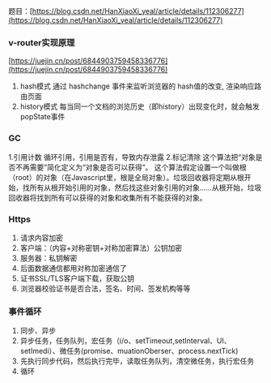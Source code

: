 题目：[https://blog.csdn.net/HanXiaoXi_yeal/article/details/112306277](https://blog.csdn.net/HanXiaoXi_yeal/article/details/112306277)


### v-router实现原理
[https://juejin.cn/post/6844903759458336776](https://juejin.cn/post/6844903759458336776)
1. hash模式
通过 hashchange 事件来监听浏览器的 hash值的改变, 渲染响应路由页面
2. history模式
每当同一个文档的浏览历史（即history）出现变化时，就会触发popState事件

### GC
1.引用计数
循环引用，引用是否有，导致内存泄露
2.标记清除
这个算法把“对象是否不再需要”简化定义为“对象是否可以获得”。
这个算法假定设置一个叫做根（root）的对象（在Javascript里，根是全局对象）。垃圾回收器将定期从根开始，找所有从根开始引用的对象，然后找这些对象引用的对象……从根开始，垃圾回收器将找到所有可以获得的对象和收集所有不能获得的对象。

### Https
1. 请求内容加密
2. 客户端：（内容+对称密钥+对称加密算法）公钥加密
3. 服务器：私钥解密
4. 后面数据通信都用对称加密通信了
5. 证书SSL/TLS客户端下载，获取公钥
6. 浏览器校验证书是否合法，签名、时间、签发机构等等

### 事件循环
1. 同步、异步
2. 异步任务，任务队列，宏任务（i/o、setTimeout,setInterval、UI、setImedi）、微任务(promise、muationOberser、process.nextTick)
3. 先执行同步代码，然后执行完毕，读取任务队列，清空微任务，执行宏任务
4. 循环
